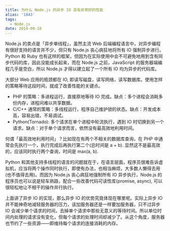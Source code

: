 ```yaml
---
title: 为什么 Node.js 的异步 IO 具有非常好的性能
alias: '1843'
tags:
  - Node.js
date: 2014-09-18
---
```


Node.js 的卖点是「异步单线程」，虽然主流 Web 后端编程语言中，对异步编程有很好支持的语言并不少，但只有 Node.js 丧心病狂地将所有 IO 强制异步进行。Python 和 Ruby 也有这样的框架，但因为在实际使用中会不可避免地用到含有同步代码的库，因此没能成长起来，而在 Node.js 之前，JavaScript 的服务器端编程几乎是空白，所以 Node.js 才得以建立起了一个所有 IO 均为异步的代码库。

大部分 Web 应用的瓶颈都在 IO, 即读写磁盘，读写网络，读写数据库。使用怎样的策略等待这段时间，就成了改善性能的关键点。

*   PHP 的策略：多进程运行，直接原地等待 IO 完成。缺点：多个进程会消耗多份内存，进程间难以共享数据。
*   C/C++ 通常的策略：多线程运行，程序自己维护锁的状态。缺点：开发成本高，容易出错，不易调试。
*   Python(Tornado): 多个请求在单个进程中轮流执行，遇到 IO 时切换到另一个请求。缺点：对于单个请求而言，依然没有最高效地利用时间。

何谓「最高效地利用时间」？比如现在有两个不相关的数据库查询，在 PHP 中通常会先执行一个，执行完成后再执行第二个(总时间是 a + b). 显然这不是最高效的，应该同时执行两个查询，时间是 max(a, b).

Python 和其他支持多线程的语言的问题就在于，在语言层面，程序员很难告诉虚拟机，应当将两个操作同时执行，即使有办法，也相当麻烦，大多数人懒得去用(也不值得去用)。而因为 Node.js 丧心病狂地强制所有 IO 异步执行，Node.js 的程序员也可以说是轻车熟路，配合一些改善代码可读性库(promise, async), 可以很轻松地让不相干的操作并行执行。

上面讲了异步 IO 的实现，那么异步 IO 的优势究竟体现在哪里呢。实际上异步 IO 并不能神奇地减轻服务器的压力，该加服务器还是一样要加服务器，只不过异步 IO 会减少单个请求的时间，去掉单个请求中那些无意义的等待时间。所以单位时间内处理的请求没有变化，但每个请求的处理时间却减少了。从这个角度，服务器也节约了一些资源——即维持每个请求的连接消耗的内存。
